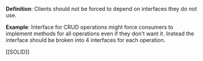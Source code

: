 **Definition**: Clients should not be forced to depend on interfaces they do not use.

**Example**: Interface for CRUD operations might force consumers to implement methods for all operations even if they don't want it. Instead the interface should be broken into 4 interfaces for each operation.

[[SOLID]]